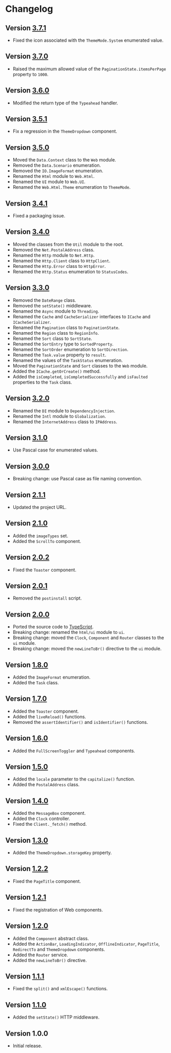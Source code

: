 # Changelog

## Version [3.7.1](https://github.com/cedx/core.js/compare/v3.7.0...v3.7.1)
- Fixed the icon associated with the `ThemeMode.System` enumerated value.

## Version [3.7.0](https://github.com/cedx/core.js/compare/v3.6.0...v3.7.0)
- Raised the maximum allowed value of the `PaginationState.itemsPerPage` property to `1000`.

## Version [3.6.0](https://github.com/cedx/core.js/compare/v3.5.1...v3.6.0)
- Modified the return type of the `Typeahead` handler.

## Version [3.5.1](https://github.com/cedx/core.js/compare/v3.5.0...v3.5.1)
- Fix a regression in the `ThemeDropdown` component.

## Version [3.5.0](https://github.com/cedx/core.js/compare/v3.4.1...v3.5.0)
- Moved the `Data.Context` class to the `Web` module.
- Removed the `Data.Scenario` enumeration.
- Removed the `IO.ImageFormat` enumeration.
- Renamed the `Html` module to `Web.Html`.
- Renamed the `UI` module to `Web.UI`.
- Renamed the `Web.Html.Theme` enumeration to `ThemeMode`.

## Version [3.4.1](https://github.com/cedx/core.js/compare/v3.4.0...v3.4.1)
- Fixed a packaging issue.

## Version [3.4.0](https://github.com/cedx/core.js/compare/v3.3.0...v3.4.0)
- Moved the classes from the `Util` module to the root.
- Removed the `Net.PostalAddress` class.
- Renamed the `Http` module to `Net.Http`.
- Renamed the `Http.Client` class to `HttpClient`.
- Renamed the `Http.Error` class to `HttpError`.
- Renamed the `Http.Status` enumeration to `StatusCodes`.

## Version [3.3.0](https://github.com/cedx/core.js/compare/v3.2.0...v3.3.0)
- Removed the `DateRange` class.
- Removed the `setState()` middleware.
- Renamed the `Async` module to `Threading`.
- Renamed the `Cache` and `CacheSerializer` interfaces to `ICache` and `ICacheSerializer`.
- Renamed the `Pagination` class to `PaginationState`.
- Renamed the `Region` class to `RegionInfo`.
- Renamed the `Sort` class to `SortState`.
- Renamed the `SortEntry` type to `SortedProperty`.
- Renamed the `SortOrder` enumeration to `SortDirection`.
- Renamed the `Task.value` property to `result`.
- Renamed the values of the `TaskStatus` enumeration.
- Moved the `PaginationState` and `Sort` classes to the `Web` module.
- Added the `ICache.getOrCreate()` method.
- Added the `isCompleted`, `isCompletedSuccessfully` and `isFaulted` properties to the `Task` class.

## Version [3.2.0](https://github.com/cedx/core.js/compare/v3.1.0...v3.2.0)
- Renamed the `DI` module to `DependencyInjection`.
- Renamed the `Intl` module to `Globalization`.
- Renamed the `InternetAddress` class to `IPAddress`.

## Version [3.1.0](https://github.com/cedx/core.js/compare/v3.0.0...v3.1.0)
- Use Pascal case for enumerated values.

## Version [3.0.0](https://github.com/cedx/core.js/compare/v2.1.1...v3.0.0)
- Breaking change: use Pascal case as file naming convention.

## Version [2.1.1](https://github.com/cedx/core.js/compare/v2.1.0...v2.1.1)
- Updated the project URL.

## Version [2.1.0](https://github.com/cedx/core.js/compare/v2.0.2...v2.1.0)
- Added the `imageTypes` set.
- Added the `ScrollTo` component.

## Version [2.0.2](https://github.com/cedx/core.js/compare/v2.0.1...v2.0.2)
- Fixed the `Toaster` component.

## Version [2.0.1](https://github.com/cedx/core.js/compare/v2.0.0...v2.0.1)
- Removed the `postinstall` script.

## Version [2.0.0](https://github.com/cedx/core.js/compare/v1.8.0...v2.0.0)
- Ported the source code to [TypeScript](https://www.typescriptlang.org).
- Breaking change: renamed the `html/ui` module to `ui`.
- Breaking change: moved the `Clock`, `Component` and `Router` classes to the `ui` module.
- Breaking change: moved the `newLineToBr()` directive to the `ui` module.

## Version [1.8.0](https://github.com/cedx/core.js/compare/v1.7.0...v1.8.0)
- Added the `ImageFormat` enumeration.
- Added the `Task` class.

## Version [1.7.0](https://github.com/cedx/core.js/compare/v1.6.0...v1.7.0)
- Added the `Toaster` component.
- Added the `liveReload()` functions.
- Removed the `assertIdentifier()` and `isIdentifier()` functions.

## Version [1.6.0](https://github.com/cedx/core.js/compare/v1.5.0...v1.6.0)
- Added the `FullScreenToggler` and `Typeahead` components.

## Version [1.5.0](https://github.com/cedx/core.js/compare/v1.4.0...v1.5.0)
- Added the `locale` parameter to the `capitalize()` function.
- Added the `PostalAddress` class.

## Version [1.4.0](https://github.com/cedx/core.js/compare/v1.3.0...v1.4.0)
- Added the `MessageBox` component.
- Added the `Clock` controller.
- Fixed the `Client._fetch()` method.

## Version [1.3.0](https://github.com/cedx/core.js/compare/v1.2.2...v1.3.0)
- Added the `ThemeDropdown.storageKey` property.

## Version [1.2.2](https://github.com/cedx/core.js/compare/v1.2.1...v1.2.2)
- Fixed the `PageTitle` component.

## Version [1.2.1](https://github.com/cedx/core.js/compare/v1.2.0...v1.2.1)
- Fixed the registration of Web components.

## Version [1.2.0](https://github.com/cedx/core.js/compare/v1.1.1...v1.2.0)
- Added the `Component` abstract class.
- Added the `ActionBar`, `LoadingIndicator`, `OfflineIndicator`, `PageTitle`, `RedirectTo` and `ThemeDropdown` components.
- Added the `Router` service.
- Added the `newLineToBr()` directive.

## Version [1.1.1](https://github.com/cedx/core.js/compare/v1.1.0...v1.1.1)
- Fixed the `split()` and `xmlEscape()` functions.

## Version [1.1.0](https://github.com/cedx/core.js/compare/v1.0.0...v1.1.0)
- Added the `setState()` HTTP middleware.

## Version 1.0.0
- Initial release.
